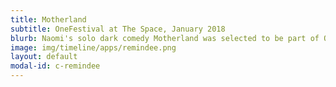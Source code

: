 ```yaml
---
title: Motherland
subtitle: OneFestival at The Space, January 2018
blurb: Naomi's solo dark comedy Motherland was selected to be part of One Festival, a festival which celebrates solo performances. Motherland received rave reviews from theatrebox and The Upcoming [theatrebox](https://theatrebox.blog/2018/01/12/programme-b-the-one-festival-the-space/){:target="_blank"} to [The Upcoming]{:target="_blank"} directly [The Upcoming](https://www.theupcoming.co.uk/2018/01/11/the-one-festival-programme-b-at-the-space-a-heady-mix-of-gender-race-depression-redemption-and-lots-of-laughs-theatre-review){:target="_blank"}.
image: img/timeline/apps/remindee.png
layout: default
modal-id: c-remindee
---
```


